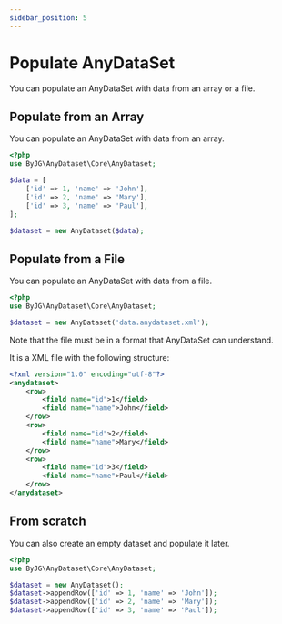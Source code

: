 ```yaml
---
sidebar_position: 5
---
```


# Populate AnyDataSet

You can populate an AnyDataSet with data from an array or a file.

## Populate from an Array

You can populate an AnyDataSet with data from an array.

```php
<?php
use ByJG\AnyDataset\Core\AnyDataset;

$data = [
    ['id' => 1, 'name' => 'John'],
    ['id' => 2, 'name' => 'Mary'],
    ['id' => 3, 'name' => 'Paul'],
];

$dataset = new AnyDataset($data);
```

## Populate from a File

You can populate an AnyDataSet with data from a file.

```php
<?php
use ByJG\AnyDataset\Core\AnyDataset;

$dataset = new AnyDataset('data.anydataset.xml');
```

Note that the file must be in a format that AnyDataSet can understand.

It is a XML file with the following structure:

```xml
<?xml version="1.0" encoding="utf-8"?>
<anydataset>
    <row>
        <field name="id">1</field>
        <field name="name">John</field>
    </row>
    <row>
        <field name="id">2</field>
        <field name="name">Mary</field>
    </row>
    <row>
        <field name="id">3</field>
        <field name="name">Paul</field>
    </row>
</anydataset>
```

## From scratch

You can also create an empty dataset and populate it later.

```php
<?php
use ByJG\AnyDataset\Core\AnyDataset;

$dataset = new AnyDataset();
$dataset->appendRow(['id' => 1, 'name' => 'John']);
$dataset->appendRow(['id' => 2, 'name' => 'Mary']);
$dataset->appendRow(['id' => 3, 'name' => 'Paul']);
```


